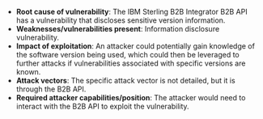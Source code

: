 - **Root cause of vulnerability**: The IBM Sterling B2B Integrator B2B API has a vulnerability that discloses sensitive version information.
- **Weaknesses/vulnerabilities present**: Information disclosure vulnerability.
- **Impact of exploitation**: An attacker could potentially gain knowledge of the software version being used, which could then be leveraged to further attacks if vulnerabilities associated with specific versions are known.
- **Attack vectors**: The specific attack vector is not detailed, but it is through the B2B API.
- **Required attacker capabilities/position**: The attacker would need to interact with the B2B API to exploit the vulnerability.